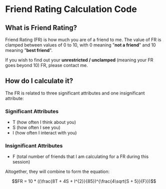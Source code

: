 # Friend Rating Calculation Code

## What is Friend Rating?

Friend Rating (FR) is how much you are of a friend to me. The value of FR is clamped between values of
0 to 10, with 0 meaning "**not a friend**" and 10 meaning "**best friend**".

If you wish to find out your **unrestricted / unclamped** (meaning your FR goes beyond 10) FR, please contact me.

## How do I calculate it?

The FR is related to three significant attributes and one insignificant attribute:

### Significant Attributes

- T (how often I think about you)
- S (how often I see you)
- I (how often I interact with you)

### Insignificant Attributes

- F (total number of friends that I am calculating for a FR during this session)

Altogether, they will combine to form the equation:

$$FR = 10 * ((\frac{8T + 4S + I^{2}}{85})^{\frac{4\sqrt{S + 5}}{F}})$$
